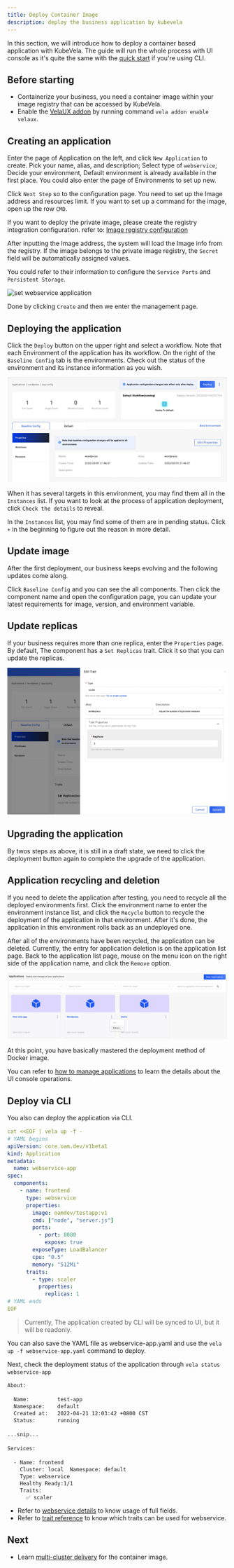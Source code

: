 ```yaml
---
title: Deploy Container Image
description: deploy the business application by kubevela
---
```


In this section, we will introduce how to deploy a container based application with KubeVela. The guide will run the whole process with UI console as it's quite the same with the [quick start](../quick-start) if you're using CLI. 

## Before starting

- Containerize your business, you need a container image within your image registry that can be accessed by KubeVela.
- Enable the [VelaUX addon](../reference/addons/velaux) by running command `vela addon enable velaux`.

## Creating an application

Enter the page of Application on the left, and click `New Application` to create. Pick your name, alias, and description; Select type of `webservice`; Decide your environment, Default environment is already available in the first place. You could also enter the page of Environments to set up new.

Click `Next Step` so to the configuration page. You need to set up the Image address and resources limit. If you want to set up a command for the image, open up the row `CMD`.

If you want to deploy the private image, please create the registry integration configuration. refer to: [Image registry configuration](../how-to/dashboard/config/image-registry)

After inputting the Image address, the system will load the Image info from the registry. If the image belongs to the private image registry, the `Secret` field will be automatically assigned values.

You could refer to their information to configure the `Service Ports` and `Persistent Storage`.

![set webservice application](https://static.kubevela.net/images/1.4/create-webservice.jpg)

Done by clicking `Create` and then we enter the management page.

## Deploying the application

Click the `Deploy` button on the upper right and select a workflow. Note that each Environment of the application has its workflow. On the right of the `Baseline Config` tab is the environments. Check out the status of the environment and its instance information as you wish.

![webservice application env page](../resources/webservice-env.jpg)

When it has several targets in this environment, you may find them all in the `Instances` list. If you want to look at the process of application deployment, click `Check the details` to reveal.

In the `Instances` list, you may find some of them are in pending status. Click `+` in the beginning to figure out the reason in more detail.

## Update image

After the first deployment, our business keeps evolving and the following updates come along.

Click `Baseline Config` and you can see the all components. Then click the component name and open the configuration page, you can update your latest requirements for image, version, and environment variable.

## Update replicas

If your business requires more than one replica, enter the `Properties` page. By default, The component has a `Set Replicas` trait. Click it so that you can update the replicas.

![set application replicas](../resources/set-replicas.jpg)

## Upgrading the application

By twos steps as above, it is still in a draft state, we need to click the deployment button again to complete the upgrade of the application.

## Application recycling and deletion

If you need to delete the application after testing, you need to recycle all the deployed environments first. Click the environment name to enter the environment instance list, and click the `Recycle` button to recycle the deployment of the application in that environment. After it's done, the application in this environment rolls back as an undeployed one.

After all of the environments have been recycled, the application can be deleted. Currently, the entry for application deletion is on the application list page. Back to the application list page, mouse on the menu icon on the right side of the application name, and click the `Remove` option.

![delete application](../resources/app-delete.jpg)

At this point, you have basically mastered the deployment method of Docker image.

You can refer to [how to manage applications](../how-to/dashboard/application/create-application) to learn the details about the UI console operations.

## Deploy via CLI

You also can deploy the application via CLI.

```yaml
cat <<EOF | vela up -f -
# YAML begins
apiVersion: core.oam.dev/v1beta1
kind: Application
metadata:
  name: webservice-app
spec:
  components:
    - name: frontend
      type: webservice
      properties:
        image: oamdev/testapp:v1
        cmd: ["node", "server.js"]
        ports:
          - port: 8080
            expose: true
        exposeType: LoadBalancer
        cpu: "0.5"
        memory: "512Mi"
      traits:
        - type: scaler
          properties:
            replicas: 1
# YAML ends
EOF
```

> Currently, The application created by CLI will be synced to UI, but it will be readonly.

You can also save the YAML file as webservice-app.yaml and use the `vela up -f webservice-app.yaml` command to deploy.

Next, check the deployment status of the application through `vela status webservice-app`

```
About:

  Name:      	test-app
  Namespace: 	default
  Created at:	2022-04-21 12:03:42 +0800 CST
  Status:    	running

...snip...

Services:

  - Name: frontend
    Cluster: local  Namespace: default
    Type: webservice
    Healthy Ready:1/1
    Traits:
      ✅ scaler
```

* Refer to [webservice details](../end-user/components/references#webservice) to know usage of full fields.
* Refer to [trait reference](../end-user/traits/references) to know which traits can be used for webservice.

## Next

* Learn [multi-cluster delivery](../case-studies/multi-cluster) for the container image.